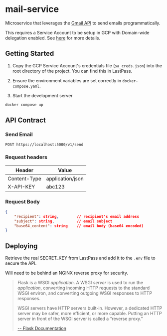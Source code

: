 # mail-service
Microservice that leverages the [Gmail API](https://developers.google.com/gmail/api/guides/sending) to send emails programmatically.

This requires a Service Account to be setup in GCP with Domain-wide delegation enabled. See [here](https://developers.google.com/gmail/api/guides/sending#delegate_domain-wide_authority_to_your_service_account) for more details.

## Getting Started

1. Copy the GCP Service Account's credentials file (`sa_creds.json`) into the root directory of the project. You can find this in LastPass.

2. Ensure the environment variables are set correctly in `docker-compose.yaml`.

3. Start the development server
```bash
docker compose up
```

## API Contract

### Send Email
```
POST https://localhost:5000/v1/send
```
### Request headers

| Header | Value |
| - | - |
| Content-Type | application/json |
| X-API-KEY | abc123 |

### Request Body

```json
{
	"recipient": string, 		// recipient's email address
	"subject": string, 			// email subject
	"base64_content": string 	// email body (base64 encoded)
}
```

## Deploying

Retrieve the real SECRET_KEY from LastPass and add it to the `.env` file to secure the API.

Will need to be behind an NGINX reverse proxy for security.

> Flask is a WSGI *application*. A WSGI *server* is used to run the *application*, converting incoming HTTP requests to the standard WSGI environ, and converting outgoing WSGI responses to HTTP responses.
>
> WSGI servers have HTTP servers built-in. However, a dedicated HTTP server may be safer, more efficient, or more capable. Putting an HTTP server in front of the WSGI server is called a “reverse proxy.”
>
> [-- Flask Documentation](https://flask.palletsprojects.com/en/2.2.x/deploying/)
